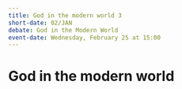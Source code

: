 ```yaml
---
title: God in the modern world 3
short-date: 02/JAN
debate: God in the Modern World
event-date: Wednesday, February 25 at 15:00
---
```

# God in the modern world